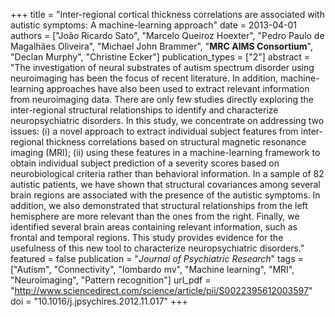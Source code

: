 +++
title = "Inter-regional cortical thickness correlations are associated with autistic symptoms: A machine-learning approach"
date = 2013-04-01
authors = ["João Ricardo Sato", "Marcelo Queiroz Hoexter", "Pedro Paulo de Magalhães Oliveira", "Michael John Brammer", "**MRC AIMS Consortium**", "Declan Murphy", "Christine Ecker"]
publication_types = ["2"]
abstract = "The investigation of neural substrates of autism spectrum disorder using neuroimaging has been the focus of recent literature. In addition, machine-learning approaches have also been used to extract relevant information from neuroimaging data. There are only few studies directly exploring the inter-regional structural relationships to identify and characterize neuropsychiatric disorders. In this study, we concentrate on addressing two issues: (i) a novel approach to extract individual subject features from inter-regional thickness correlations based on structural magnetic resonance imaging (MRI); (ii) using these features in a machine-learning framework to obtain individual subject prediction of a severity scores based on neurobiological criteria rather than behavioral information. In a sample of 82 autistic patients, we have shown that structural covariances among several brain regions are associated with the presence of the autistic symptoms. In addition, we also demonstrated that structural relationships from the left hemisphere are more relevant than the ones from the right. Finally, we identified several brain areas containing relevant information, such as frontal and temporal regions. This study provides evidence for the usefulness of this new tool to characterize neuropsychiatric disorders."
featured = false
publication = "*Journal of Psychiatric Research*"
tags = ["Autism", "Connectivity", "lombardo mv", "Machine learning", "MRI", "Neuroimaging", "Pattern recognition"]
url_pdf = "http://www.sciencedirect.com/science/article/pii/S0022395612003597"
doi = "10.1016/j.jpsychires.2012.11.017"
+++

